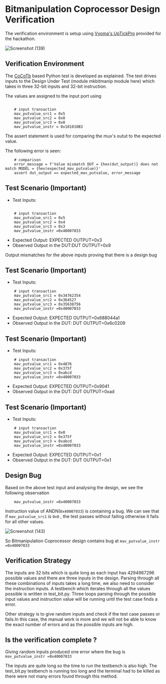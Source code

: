 # Bitmanipulation Coprocessor Design Verification

The verification environment is setup using [Vyoma's UpTickPro](https://vyomasystems.com) provided for the hackathon.

![Screenshot (139)](https://user-images.githubusercontent.com/105343698/182121300-ce03366f-226a-4ccf-bbd1-1714e3c7e9ff.png)


## Verification Environment

The [CoCoTb](https://www.cocotb.org/) based Python test is developed as explained. The test drives inputs to the Design Under Test (module mkbitmanip module here) which takes in three 32-bit inputs and 32-bit instruction.

The values are assigned to the input port using 
```

    # input transaction
    mav_putvalue_src1 = 0x5
    mav_putvalue_src2 = 0x0
    mav_putvalue_src3 = 0x0
    mav_putvalue_instr = 0x101010B3
```

The assert statement is used for comparing the mux's outut to the expected value.

The following error is seen:
```
    # comparison
    error_message = f'Value mismatch DUT = {hex(dut_output)} does not match MODEL = {hex(expected_mav_putvalue)}'
    assert dut_output == expected_mav_putvalue, error_message
```
## Test Scenario **(Important)**
- Test Inputs: 
```
    
    # input transaction
    mav_putvalue_src1 = 0x5
    mav_putvalue_src2 = 0x4
    mav_putvalue_src3 = 0x3
    mav_putvalue_instr =0x40007033
```
- Expected Output: EXPECTED OUTPUT=0x3
- Observed Output in the DUT:DUT OUTPUT=0x9

Output mismatches for the above inputs proving that there is a design bug

## Test Scenario **(Important)**
- Test Inputs: 
```
    # input transaction
    mav_putvalue_src1 = 0x34762354
    mav_putvalue_src2 = 0x364527
    mav_putvalue_src3 = 0x35638756
    mav_putvalue_instr =0x40007033
```
- Expected Output: EXPECTED OUTPUT=0x688044a1
- Observed Output in the DUT: DUT OUTPUT=0x6c0209

## Test Scenario **(Important)**
- Test Inputs: 
```
    # input transaction
    mav_putvalue_src1 = 0x4876
    mav_putvalue_src2 = 0x375f
    mav_putvalue_src3 = 0xabcd
    mav_putvalue_instr =0x40007033
```
- Expected Output: EXPECTED OUTPUT=0x9041
- Observed Output in the DUT: DUT OUTPUT=0xad

## Test Scenario **(Important)**
- Test Inputs: 
```
    # input transaction
    mav_putvalue_src1 = 0x0
    mav_putvalue_src2 = 0x375f
    mav_putvalue_src3 = 0xabcd
    mav_putvalue_instr =0x40007033
```
- Expected Output: EXPECTED OUTPUT=0x1
- Observed Output in the DUT: DUT OUTPUT=0x1

## Design Bug
Based on the above test input and analysing the design, we see the following observation 

```
    mav_putvalue_instr =0x40007033
```

Instruction value of ANDN(```0x40007033```) is containing a bug.
We can see that if ```mav_putvalue_src1``` is ```0x0``` , the test passes without failing otherwise it fails for all other values.



![Screenshot (143)](https://user-images.githubusercontent.com/105343698/182174340-51025531-6c77-4864-a343-da6175986e4b.png)


So Bitmanipulation Coprocessor design contains bug at  ```mav_putvalue_instr =0x40007033```


## Verification Strategy

The inputs are 32 bits which is quite long as each input has 4294967296 possible values and there are three inputs in the design. Parsing through all these combinations of inputs takes a long time, we also need to consider the instruction inputs.
A testbench which iterates through all the values possible is written in test_bit.py. Three loops parsing through the possible input values and instruction value will be running until the test case finds a error.

Other strategy is to give random inputs and check if the test case passes or fails.In this case, the manual work is more and we will not be able to know the exact number of errors and as the possible inputs are high.


## Is the verification complete ?

Giving random inputs produced one error where the bug is ```mav_putvalue_instr =0x40007033```

The inputs are quite long so the time to run the testbench is also high. The test_bit.py testbench is running too long and the terminal had to be killed as there were not many errors found through this method.


